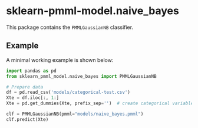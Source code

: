 # sklearn-pmml-model.naive_bayes

This package contains the `PMMLGaussianNB` classifier.

## Example
A minimal working example is shown below:

```python
import pandas as pd
from sklearn_pmml_model.naive_bayes import PMMLGaussianNB

# Prepare data
df = pd.read_csv('models/categorical-test.csv')
Xte = df.iloc[:, 1:]
Xte = pd.get_dummies(Xte, prefix_sep='')  # create categorical variable

clf = PMMLGaussianNB(pmml="models/naive_bayes.pmml")
clf.predict(Xte)
```